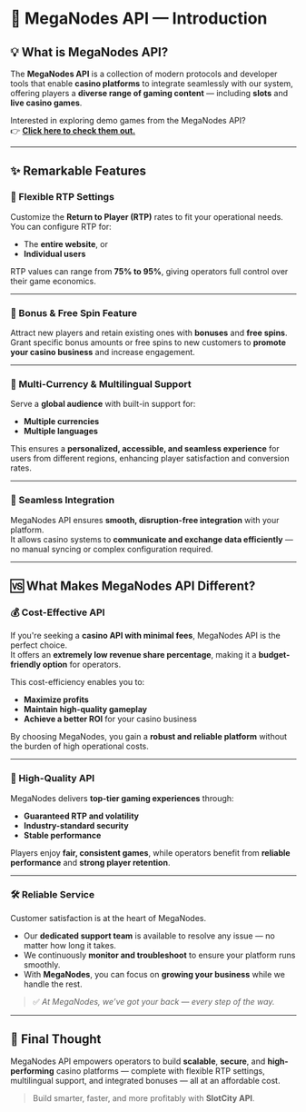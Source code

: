 # 🎰 MegaNodes API — Introduction

## 💡 What is MegaNodes API?

The **MegaNodes API** is a collection of modern protocols and developer tools that enable **casino platforms** to integrate seamlessly with our system, offering players a **diverse range of gaming content** — including **slots** and **live casino games**.

Interested in exploring demo games from the MegaNodes API?  
👉 [**Click here to check them out.**](#https://scorpioplay.com/slots-api)

---

## ✨ Remarkable Features

### 🎯 Flexible RTP Settings
Customize the **Return to Player (RTP)** rates to fit your operational needs.  
You can configure RTP for:
- The **entire website**, or  
- **Individual users**  

RTP values can range from **75% to 95%**, giving operators full control over their game economics.

---

### 🎁 Bonus & Free Spin Feature
Attract new players and retain existing ones with **bonuses** and **free spins**.  
Grant specific bonus amounts or free spins to new customers to **promote your casino business** and increase engagement.

---

### 💱 Multi-Currency & Multilingual Support
Serve a **global audience** with built-in support for:
- **Multiple currencies**
- **Multiple languages**

This ensures a **personalized, accessible, and seamless experience** for users from different regions, enhancing player satisfaction and conversion rates.

---

### 🔗 Seamless Integration
MegaNodes API ensures **smooth, disruption-free integration** with your platform.  
It allows casino systems to **communicate and exchange data efficiently** — no manual syncing or complex configuration required.

---

## 🆚 What Makes MegaNodes API Different?

### 💰 Cost-Effective API
If you're seeking a **casino API with minimal fees**, MegaNodes API is the perfect choice.  
It offers an **extremely low revenue share percentage**, making it a **budget-friendly option** for operators.  

This cost-efficiency enables you to:
- **Maximize profits**
- **Maintain high-quality gameplay**
- **Achieve a better ROI** for your casino business

By choosing MegaNodes, you gain a **robust and reliable platform** without the burden of high operational costs.

---

### 🧩 High-Quality API
MegaNodes delivers **top-tier gaming experiences** through:
- **Guaranteed RTP and volatility**  
- **Industry-standard security**  
- **Stable performance**  

Players enjoy **fair, consistent games**, while operators benefit from **reliable performance** and **strong player retention**.

---

### 🛠️ Reliable Service
Customer satisfaction is at the heart of MegaNodes.

- Our **dedicated support team** is available to resolve any issue — no matter how long it takes.  
- We continuously **monitor and troubleshoot** to ensure your platform runs smoothly.  
- With **MegaNodes**, you can focus on **growing your business** while we handle the rest.  

> ✅ *At MegaNodes, we’ve got your back — every step of the way.*

---

## 🧠 Final Thought

MegaNodes API empowers operators to build **scalable**, **secure**, and **high-performing** casino platforms — complete with flexible RTP settings, multilingual support, and integrated bonuses — all at an affordable cost.

> Build smarter, faster, and more profitably with **SlotCity API**.

